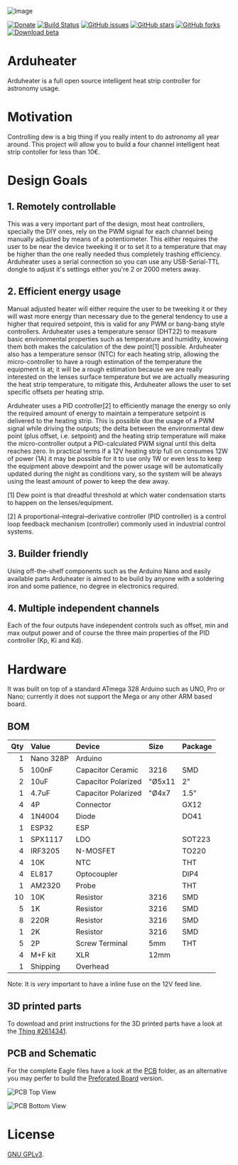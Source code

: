 ![Image](https://github.com/jbrazio/arduheater/blob/master/doc/wiki/logo.png)

[![Donate](https://img.shields.io/badge/buy_me-one_beer-red.svg)](https://www.paypal.com/cgi-bin/webscr?cmd=_s-xclick&hosted_button_id=D5XZ7QFLP8LXE) [![Build Status](https://travis-ci.org/jbrazio/arduheater.svg?branch=master)](https://travis-ci.org/jbrazio/arduheater) [![GitHub issues](https://img.shields.io/github/issues/jbrazio/arduheater.svg)](https://github.com/jbrazio/arduheater/issues) [![GitHub stars](https://img.shields.io/github/stars/jbrazio/arduheater.svg)](https://github.com/jbrazio/arduheater/stargazers) [![GitHub forks](https://img.shields.io/github/forks/jbrazio/arduheater.svg)](https://github.com/jbrazio/arduheater/network) [![Download beta](https://img.shields.io/badge/download-latest_beta-yellow.svg)](https://github.com/jbrazio/arduheater/archive/master.zip)


# Arduheater
Arduheater is a full open source intelligent heat strip controller for astronomy usage.


# Motivation
Controlling dew is a big thing if you really intent to do astronomy all year around.
This project will allow you to build a four channel intelligent heat strip contoller for less than 10€.


# Design Goals

## 1. Remotely controllable
This was a very important part of the design, most heat controllers, specially the DIY ones, rely on the PWM signal for each channel being manually adjusted by means of a potentiometer. This either requires the user to be near the device tweeking it or to set it to a temperature that may be higher than the one really needed thus completely trashing efficiency. Arduheater uses a serial connection so you can use any USB-Serial-TTL dongle to adjust it's settings either you're 2 or 2000 meters away.

## 2. Efficient energy usage
Manual adjusted heater will either require the user to be tweeking it or they will wast more energy than necessary due to the general tendency to use a higher that required setpoint, this is valid for any PWM or bang-bang style controllers. Arduheater uses a temperature sensor (DHT22) to measure basic environmental properties such as temperature and humidity, knowing them both makes the calculation of the dew point[1] possible. Arduheater also has a temperature sensor (NTC) for each heating strip, allowing the micro-controller to have a rough estimation of the temperature the equipment is at; it will be a rough estimation because we are really interested on the lenses surface temperature but we are actually measuring the heat strip temperature, to mitigate this, Arduheater allows the user to set specific offsets per heating strip.

Arduheater uses a PID controller[2] to efficiently manage the energy so only the required amount of energy to maintain a temperature setpoint is delivered to the heating strip. This is possible due the usage of a PWM signal while driving the outputs; the delta between the environmental dew point (plus offset, i.e. setpoint) and the heating strip temperature will make the micro-controller output a PID-calculated PWM signal until this delta reaches zero. In practical terms if a 12V heating strip full on consumes 12W of power (1A) it may be possible for it to use only 1W or even less to keep the equipment above dewpoint and the power usage will be automatically updated during the night as conditions vary, so the system will be always using the least amount of power to keep the dew away.

[1] Dew point is that dreadful threshold at which water condensation starts to happen on the lenses/equipment.

[2] A proportional–integral–derivative controller (PID controller) is a control loop feedback mechanism (controller) commonly used in industrial control systems.

## 3. Builder friendly
Using off-the-shelf components such as the Arduino Nano and easily available parts Arduheater is aimed to be build by anyone with a soldering iron and some patience, no degree in electronics required.

## 4. Multiple independent channels
Each of the four outputs have independent controls such as offset, min and max output power and of course the three main properties of the PID controller (Kp, Ki and Kd).


# Hardware
It was built on top of a standard ATmega 328 Arduino such as UNO, Pro or Nano; currently it does not support the Mega or any other ARM based board.

## BOM

Qty | Value | Device | Size | Package
---: | :--- | :--- | :--- | :---
1 | Nano 328P | Arduino |  |
5 | 100nF | Capacitor Ceramic | 3216 | SMD
2 | 10uF | Capacitor Polarized | "Ø5x11 |  2" | THT
1 | 4.7uF | Capacitor Polarized | "Ø4x7 |  1.5" | THT
4 | 4P | Connector |  | GX12
4 | 1N4004 | Diode |  | DO41
1 | ESP32 | ESP |  |
1 | SPX1117 | LDO |  | SOT223
4 | IRF3205 | N-MOSFET |  | TO220
4 | 10K | NTC |  | THT
4 | EL817 | Optocoupler |  | DIP4
1 | AM2320 | Probe |  | THT
10 | 10K | Resistor | 3216 | SMD
5 | 1K | Resistor | 3216 | SMD
8 | 220R | Resistor | 3216 | SMD
1 | 2K | Resistor | 3216 | SMD
5 | 2P | Screw Terminal | 5mm | THT
4 | M+F kit | XLR | 12mm |
1 | Shipping | Overhead |  |

Note: It is *very* important to have a inline fuse on the 12V feed line.

## 3D printed parts
To download and print instructions for the 3D printed parts have a look at the [Thing #2614341][2614341].

[2614341]: https://www.thingiverse.com/thing:2614341


## PCB and Schematic
For the complete Eagle files have a look at the [PCB](./doc/pcb/) folder, as an alternative you may perfer to build the [Preforated Board](./doc/prefboard/) version.

![PCB Top View](https://github.com/jbrazio/arduheater/blob/master/doc/pcb/arduheater-top.png)

![PCB Bottom View](https://github.com/jbrazio/arduheater/blob/master/doc/pcb/arduheater-bottom.png)


# License
[GNU GPLv3](./LICENSE).

